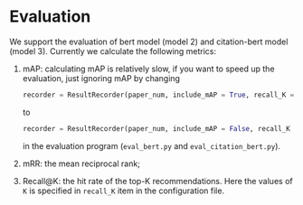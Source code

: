# Evaluation

We support the evaluation of bert model (model 2) and citation-bert model (model 3). Currently we calculate the following metrics:

1. mAP: calculating mAP is relatively slow, if you want to speed up the evaluation, just ignoring mAP by changing
   
   ```python
   recorder = ResultRecorder(paper_num, include_mAP = True, recall_K = RECALL_K)
   ```

   to

   ```python
   recorder = ResultRecorder(paper_num, include_mAP = False, recall_K = RECALL_K)
   ```

   in the evaluation program (`eval_bert.py` and `eval_citation_bert.py`).
2. mRR: the mean reciprocal rank;
3. Recall@K: the hit rate of the top-K recommendations. Here the values of `K` is specified in `recall_K` item in the configuration file.
